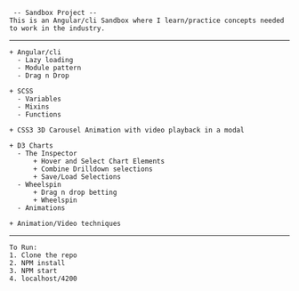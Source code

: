     -- Sandbox Project --
    This is an Angular/cli Sandbox where I learn/practice concepts needed to work in the industry.
---------------------------------------------    
    + Angular/cli
      - Lazy loading
      - Module pattern
      - Drag n Drop

    + SCSS
      - Variables
      - Mixins
      - Functions

    + CSS3 3D Carousel Animation with video playback in a modal
    
    + D3 Charts
      - The Inspector
          + Hover and Select Chart Elements
          + Combine Drilldown selections
          + Save/Load Selections
      - Wheelspin
          + Drag n drop betting
          + Wheelspin 
      - Animations

    + Animation/Video techniques

--------------------------------------------
    To Run:
    1. Clone the repo
    2. NPM install
    3. NPM start
    4. localhost/4200

